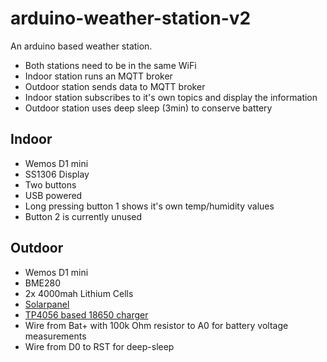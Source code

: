 # arduino-weather-station-v2
An arduino based weather station.

* Both stations need to be in the same WiFi
* Indoor station runs an MQTT broker
* Outdoor station sends data to MQTT broker
* Indoor station subscribes to it's own topics and display the information
* Outdoor station uses deep sleep (3min) to conserve battery

## Indoor
* Wemos D1 mini
* SS1306 Display
* Two buttons
* USB powered
* Long pressing button 1 shows it's own temp/humidity values
* Button 2 is currently unused

## Outdoor
* Wemos D1 mini
* BME280
* 2x 4000mah Lithium Cells
* [Solarpanel](https://www.amazon.de/gp/product/B073XKPWY7)
* [TP4056 based 18650 charger](https://www.amazon.de/dp/B08VD83PR8)
* Wire from Bat+ with 100k Ohm resistor to A0 for battery voltage measurements
* Wire from D0 to RST for deep-sleep
